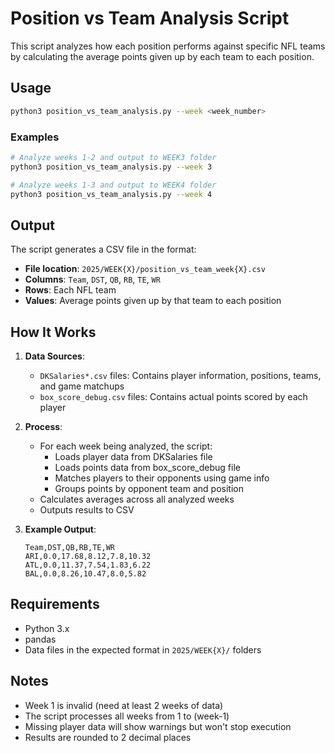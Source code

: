 # Position vs Team Analysis Script

This script analyzes how each position performs against specific NFL teams by calculating the average points given up by each team to each position.

## Usage

```bash
python3 position_vs_team_analysis.py --week <week_number>
```

### Examples

```bash
# Analyze weeks 1-2 and output to WEEK3 folder
python3 position_vs_team_analysis.py --week 3

# Analyze weeks 1-3 and output to WEEK4 folder  
python3 position_vs_team_analysis.py --week 4
```

## Output

The script generates a CSV file in the format:
- **File location**: `2025/WEEK{X}/position_vs_team_week{X}.csv`
- **Columns**: `Team`, `DST`, `QB`, `RB`, `TE`, `WR`
- **Rows**: Each NFL team
- **Values**: Average points given up by that team to each position

## How It Works

1. **Data Sources**:
   - `DKSalaries*.csv` files: Contains player information, positions, teams, and game matchups
   - `box_score_debug.csv` files: Contains actual points scored by each player

2. **Process**:
   - For each week being analyzed, the script:
     - Loads player data from DKSalaries file
     - Loads points data from box_score_debug file
     - Matches players to their opponents using game info
     - Groups points by opponent team and position
   - Calculates averages across all analyzed weeks
   - Outputs results to CSV

3. **Example Output**:
   ```
   Team,DST,QB,RB,TE,WR
   ARI,0.0,17.68,8.12,7.8,10.32
   ATL,0.0,11.37,7.54,1.83,6.22
   BAL,0.0,8.26,10.47,8.0,5.82
   ```

## Requirements

- Python 3.x
- pandas
- Data files in the expected format in `2025/WEEK{X}/` folders

## Notes

- Week 1 is invalid (need at least 2 weeks of data)
- The script processes all weeks from 1 to (week-1)
- Missing player data will show warnings but won't stop execution
- Results are rounded to 2 decimal places
